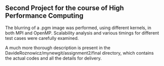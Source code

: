 ## Second Project for the course of High Performance Computing

The blurring of a .pgm image was performed, using different kernels, in both MPI and OpenMP.
Scalability analysis and various timings for different test cases were carefully examined.

A much more thorough description is present in the DavideRoznowicz/mynewgit/assignment2/final directory, which contains
the actual codes and all the details for delivery.
